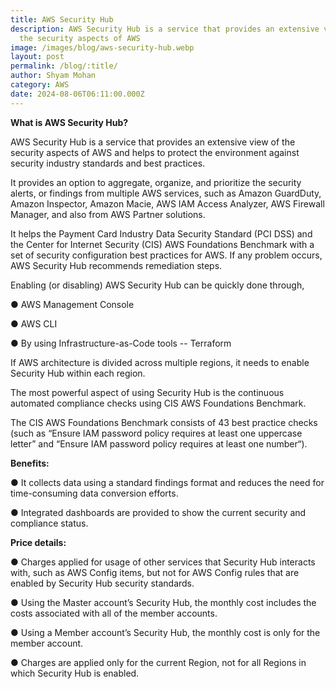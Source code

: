 ```yaml
---
title: AWS Security Hub
description: AWS Security Hub is a service that provides an extensive view of
  the security aspects of AWS
image: /images/blog/aws-security-hub.webp
layout: post
permalink: /blog/:title/
author: Shyam Mohan
category: AWS
date: 2024-08-06T06:11:00.000Z
---
```

**What is AWS Security Hub?**

AWS Security Hub is a service that provides an extensive view of the security aspects of AWS and helps to protect the environment against security industry standards and best practices.

It provides an option to aggregate, organize, and prioritize the security alerts, or findings from multiple AWS services, such as Amazon GuardDuty, Amazon Inspector, Amazon Macie, AWS IAM Access Analyzer, AWS Firewall Manager, and also from AWS Partner solutions.

It helps the Payment Card Industry Data Security Standard (PCI DSS) and the Center for Internet Security (CIS) AWS Foundations Benchmark with a set of security configuration best practices for AWS. If any problem occurs, AWS Security Hub recommends remediation steps.

Enabling (or disabling) AWS Security Hub can be quickly done through,

● AWS Management Console

● AWS CLI

● By using Infrastructure-as-Code tools -- Terraform

If AWS architecture is divided across multiple regions, it needs to enable Security Hub within each region.

The most powerful aspect of using Security Hub is the continuous automated compliance checks using CIS AWS Foundations Benchmark.

The CIS AWS Foundations Benchmark consists of 43 best practice checks (such as “Ensure IAM password policy requires at least one uppercase letter” and “Ensure IAM password policy requires at least one number“).

**Benefits:**

● It collects data using a standard findings format and reduces the need for time-consuming data conversion efforts.

● Integrated dashboards are provided to show the current security and compliance status.

**Price details:**

● Charges applied for usage of other services that Security Hub interacts with, such as AWS Config items, but not for AWS Config rules that are enabled by Security Hub security standards.

● Using the Master account’s Security Hub, the monthly cost includes the costs associated with all of the member accounts.

● Using a Member account’s Security Hub, the monthly cost is only for the member account.

● Charges are applied only for the current Region, not for all Regions in which Security Hub is enabled.


